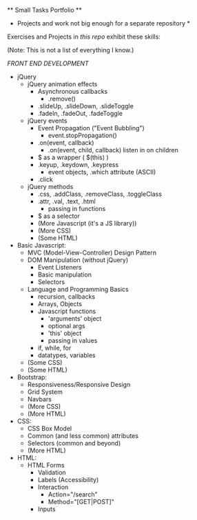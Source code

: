 ** Small Tasks Portfolio **
* Projects and work not big enough for a separate repository *

Exercises and Projects in *this repo* exhibit these skills:

(Note: This is not a list of everything I know.)

*FRONT END DEVELOPMENT*


* jQuery
  * jQuery animation effects
    * Asynchronous callbacks
      * .remove()
    * .slideUp, .slideDown, .slideToggle
    * .fadeIn, .fadeOut, .fadeToggle
  * jQuery events
    * Event Propagation ("Event Bubbling")
      * event.stopPropagation()
    * .on(event, callback)
      * .on(event, child, callback) listen in on children
    * $ as a wrapper ( $(this) )
    * .keyup, .keydown, .keypress
      * event objects, .which attribute (ASCII)
    * .click
  * jQuery methods
    * .css, .addClass, .removeClass, .toggleClass
    * .attr, .val, .text, .html
      * passing in functions
    * $ as a selector
    * (More Javascript (it's a JS library))
    * (More CSS)
    * (Some HTML)
* Basic Javascript:
  * MVC (Model-View-Controller) Design Pattern
  * DOM Manipulation (without jQuery)
    * Event Listeners
    * Basic manipulation
    * Selectors
  * Language and Programming Basics
    * recursion, callbacks
    * Arrays, Objects
    * Javascript functions
      * 'arguments' object
      * optional args
      * 'this' object
      * passing in values
    * if, while, for
    * datatypes, variables
  * (Some CSS)
  * (Some HTML)
* Bootstrap:
  * Responsiveness/Responsive Design
  * Grid System
  * Navbars
  * (More CSS)
  * (More HTML)
* CSS:
  * CSS Box Model
  * Common (and less common) attributes
  * Selectors (common and beyond)
  * (More HTML)
* HTML:
  * HTML Forms
    * Validation
    * Labels (Accessibility)
    * Interaction
      * Action="/search"
      * Method="[GET|POST]"
    * Inputs
